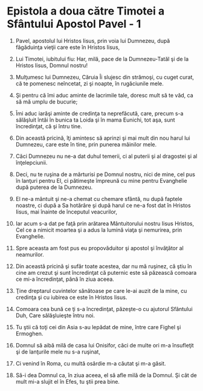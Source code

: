 # Epistola a doua c&#259;tre Timotei a Sf&#226;ntului Apostol Pavel - 1

1. Pavel, apostolul lui Hristos Iisus, prin voia lui Dumnezeu, după făgăduinţa vieţii care este în Hristos Iisus, 

2. Lui Timotei, iubitului fiu: Har, milă, pace de la Dumnezeu-Tatăl şi de la Hristos Iisus, Domnul nostru! 

3. Mulţumesc lui Dumnezeu, Căruia Îi slujesc din strămoşi, cu cuget curat, că te pomenesc neîncetat, zi şi noapte, în rugăciunile mele. 

4. Şi pentru că îmi aduc aminte de lacrimile tale, doresc mult să te văd, ca să mă umplu de bucurie; 

5. Îmi aduc iarăşi aminte de credinţa ta neprefăcută, care, precum s-a sălăşluit întâi în bunica ta Loida şi în mama Eunichi, tot aşa, sunt încredinţat, că şi întru tine. 

6. Din această pricină, îţi amintesc să aprinzi şi mai mult din nou harul lui Dumnezeu, care este în tine, prin punerea mâinilor mele. 

7. Căci Dumnezeu nu ne-a dat duhul temerii, ci al puterii şi al dragostei şi al înţelepciunii. 

8. Deci, nu te ruşina de a mărturisi pe Domnul nostru, nici de mine, cel pus în lanţuri pentru El, ci pătimeşte împreună cu mine pentru Evanghelie după puterea de la Dumnezeu. 

9. El ne-a mântuit şi ne-a chemat cu chemare sfântă, nu după faptele noastre, ci după a Sa hotărâre şi după harul ce ne-a fost dat în Hristos Iisus, mai înainte de începutul veacurilor, 

10. Iar acum s-a dat pe faţă prin arătarea Mântuitorului nostru Iisus Hristos, Cel ce a nimicit moartea şi a adus la lumină viaţa şi nemurirea, prin Evanghelie. 

11. Spre aceasta am fost pus eu propovăduitor şi apostol şi învăţător al neamurilor. 

12. Din această pricină şi sufăr toate acestea, dar nu mă ruşinez, că ştiu în cine am crezut şi sunt încredinţat că puternic este să păzească comoara ce mi-a încredinţat, până în ziua aceea. 

13. Ţine dreptarul cuvintelor sănătoase pe care le-ai auzit de la mine, cu credinţa şi cu iubirea ce este în Hristos Iisus. 

14. Comoara cea bună ce ţi s-a încredinţat, păzeşte-o cu ajutorul Sfântului Duh, Care sălăşluieşte întru noi. 

15. Tu ştii că toţi cei din Asia s-au lepădat de mine, între care Fighel şi Ermoghen. 

16. Domnul să aibă milă de casa lui Onisifor, căci de multe ori m-a însufleţit şi de lanţurile mele nu s-a ruşinat, 

17. Ci venind în Roma, cu multă osârdie m-a căutat şi m-a găsit. 

18. Să-i dea Domnul ca, în ziua aceea, el să afle milă de la Domnul. Şi cât de mult mi-a slujit el în Efes, tu ştii prea bine. 

